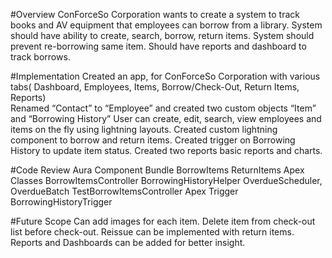 #Overview
ConForceSo Corporation wants to create a system to track books and AV equipment that employees can borrow from a library.
System should have ability to create, search, borrow, return items.
System should prevent re-borrowing same item.
Should have reports and dashboard to track borrows. 

#Implementation
Created an app, for ConForceSo Corporation with various tabs( Dashboard, Employees, Items, Borrow/Check-Out, Return Items, Reports)  
Renamed “Contact” to “Employee” and created two custom objects “Item” and “Borrowing History”
User can create, edit, search, view employees and items on the fly using lightning layouts.
Created custom lightning component to borrow and return items.
Created trigger on Borrowing History to update item status.
Created two reports basic reports and charts.

#Code Review
Aura Component Bundle
BorrowItems
ReturnItems
Apex Classes
BorrowItemsController
BorrowingHistoryHelper
OverdueScheduler, OverdueBatch
TestBorrowItemsController
Apex Trigger
BorrowingHistoryTrigger

#Future Scope
Can add images for each item.
Delete item from check-out list before check-out.
Reissue can be implemented with return items.
Reports and Dashboards can be added for better insight.